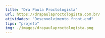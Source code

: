 ```yaml
---
title: "Dra Paula Proctologista"
url: https://drapaulaproctologista.com.br/
atividades: "Desenvolvimento front-end"
tipo: "projeto"
img: ./images/drapaulaproctologista.png
---
```

